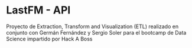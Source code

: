 # LastFM - API
 Proyecto de Extraction, Transform and Visualization (ETL) realizado en conjunto con Germán Fernández y Sergio Soler para el bootcamp de Data Science impartido por Hack A Boss
